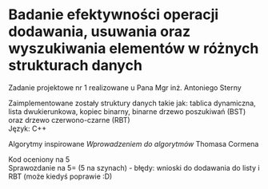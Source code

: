 # Badanie efektywności operacji dodawania, usuwania oraz wyszukiwania elementów w różnych strukturach danych 
Zadanie projektowe nr 1 realizowane u Pana Mgr inż. Antoniego Sterny

Zaimplementowane zostały struktury danych takie jak: tablica dynamiczna, lista dwukierunkowa, kopiec binarny, binarne drzewo poszukiwań (BST) oraz drzewo czerwono-czarne (RBT)  
Język: C++  

Algorytmy inspirowane _Wprowadzeniem do algorytmów_ Thomasa Cormena   

Kod oceniony na 5  
Sprawozdanie na 5= (5 na szynach) - błędy: wnioski do dodawania do listy i RBT (może kiedyś poprawie :D)
